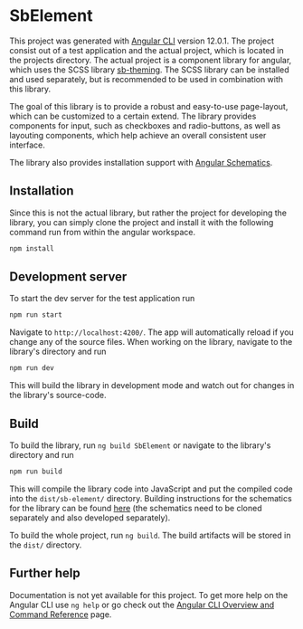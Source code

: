 # SbElement

This project was generated with [Angular CLI](https://github.com/angular/angular-cli) version 12.0.1. The project consist out of a test application and the actual project, which is located in the projects directory. The actual project is a component library for angular, which uses the SCSS library [sb-theming](https://github.com/SeverinBuchser/SbTheming). The SCSS library can be installed and used separately, but is recommended to be used in combination with this library.

The goal of this library is to provide a robust and easy-to-use page-layout, which can be customized to a certain extend. The library provides components for input, such as checkboxes and  radio-buttons, as well as layouting components, which help achieve an overall consistent user interface. 

The library also provides installation support with [Angular Schematics](https://www.npmjs.com/package/@angular-devkit/schematics-cli).

## Installation

Since this is not the actual library, but rather the project for developing the library, you can simply clone the project and install it with the following command run from within the angular workspace.

```bash
npm install
```

## Development server

To start the dev server for the test application run

```bash
npm run start
```

Navigate to `http://localhost:4200/`. The app will automatically reload if you change any of the source files. When working on the library, navigate to the library's directory and run

```bash
npm run dev
```

This will build the library in development mode and watch out for changes in the library's source-code.

## Build

To build the library, run `ng build SbElement` or navigate to the library's directory and run

```bash
npm run build
```

This will compile the library code into JavaScript and put the compiled code into the `dist/sb-element/` directory. Building instructions for the schematics for the library can be found [here](https://github.com/SeverinBuchser/SbElementSchematics) (the schematics need to be cloned separately and also developed separately).

To build the whole project, run `ng build`. The build artifacts will be stored in the `dist/` directory.

## Further help

Documentation is not yet available for this project. To get more help on the Angular CLI use `ng help` or go check out the [Angular CLI Overview and Command Reference](https://angular.io/cli) page.

